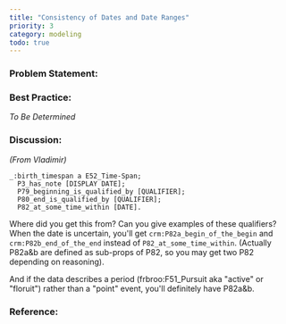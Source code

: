 ```yaml
---
title: "Consistency of Dates and Date Ranges"
priority: 3
category: modeling
todo: true
---
```


### Problem Statement:

### Best Practice:

*To Be Determined*

### Discussion:

*(From Vladimir)*

    _:birth_timespan a E52_Time-Span;
      P3_has_note [DISPLAY DATE];
      P79_beginning_is_qualified_by [QUALIFIER];
      P80_end_is_qualified_by [QUALIFIER];
      P82_at_some_time_within [DATE].

Where did you get this from? Can you give examples of these qualifiers? When the date is uncertain, you'll get `crm:P82a_begin_of_the_begin` and `crm:P82b_end_of_the_end` instead of `P82_at_some_time_within`.  (Actually P82a&b are defined as sub-props of P82, so you may get two P82 depending on reasoning).

And if the data describes a period (frbroo:F51_Pursuit aka "active" or "floruit") rather than a "point" event, you'll definitely have P82a&b.


### Reference:


